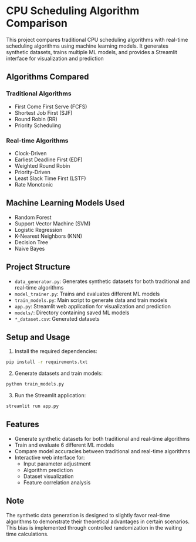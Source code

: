 # CPU Scheduling Algorithm Comparison

This project compares traditional CPU scheduling algorithms with real-time scheduling algorithms using machine learning models. It generates synthetic datasets, trains multiple ML models, and provides a Streamlit interface for visualization and prediction
## Algorithms Compared

### Traditional Algorithms
- First Come First Serve (FCFS)
- Shortest Job First (SJF)
- Round Robin (RR)
- Priority Scheduling

### Real-time Algorithms
- Clock-Driven
- Earliest Deadline First (EDF)
- Weighted Round Robin
- Priority-Driven
- Least Slack Time First (LSTF)
- Rate Monotonic

## Machine Learning Models Used
- Random Forest
- Support Vector Machine (SVM)
- Logistic Regression
- K-Nearest Neighbors (KNN)
- Decision Tree
- Naive Bayes

## Project Structure
- `data_generator.py`: Generates synthetic datasets for both traditional and real-time algorithms
- `model_trainer.py`: Trains and evaluates different ML models
- `train_models.py`: Main script to generate data and train models
- `app.py`: Streamlit web application for visualization and prediction
- `models/`: Directory containing saved ML models
- `*_dataset.csv`: Generated datasets

## Setup and Usage

1. Install the required dependencies:
```bash
pip install -r requirements.txt
```

2. Generate datasets and train models:
```bash
python train_models.py
```

3. Run the Streamlit application:
```bash
streamlit run app.py
```

## Features
- Generate synthetic datasets for both traditional and real-time algorithms
- Train and evaluate 6 different ML models
- Compare model accuracies between traditional and real-time algorithms
- Interactive web interface for:
  - Input parameter adjustment
  - Algorithm prediction
  - Dataset visualization
  - Feature correlation analysis

## Note
The synthetic data generation is designed to slightly favor real-time algorithms to demonstrate their theoretical advantages in certain scenarios. This bias is implemented through controlled randomization in the waiting time calculations. 